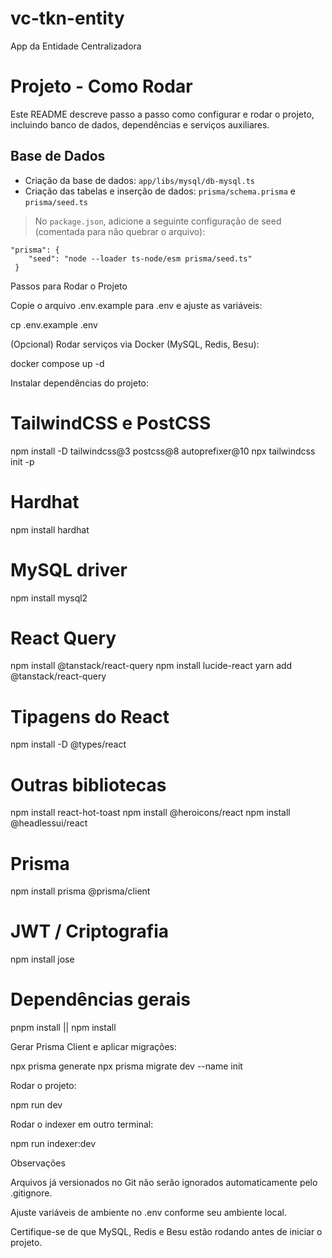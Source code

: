 # vc-tkn-entity
App da Entidade Centralizadora

# Projeto - Como Rodar

Este README descreve passo a passo como configurar e rodar o projeto, incluindo banco de dados, dependências e serviços auxiliares.

## Base de Dados

- Criação da base de dados: `app/libs/mysql/db-mysql.ts`
- Criação das tabelas e inserção de dados: `prisma/schema.prisma` e `prisma/seed.ts`

> No `package.json`, adicione a seguinte configuração de seed (comentada para não quebrar o arquivo):
```
"prisma": {
    "seed": "node --loader ts-node/esm prisma/seed.ts"
 }
````

Passos para Rodar o Projeto

Copie o arquivo .env.example para .env e ajuste as variáveis:

cp .env.example .env


(Opcional) Rodar serviços via Docker (MySQL, Redis, Besu):

docker compose up -d


Instalar dependências do projeto:

# TailwindCSS e PostCSS
npm install -D tailwindcss@3 postcss@8 autoprefixer@10
npx tailwindcss init -p

# Hardhat
npm install hardhat

# MySQL driver
npm install mysql2

# React Query
npm install @tanstack/react-query
npm install lucide-react
yarn add @tanstack/react-query

# Tipagens do React
npm install -D @types/react

# Outras bibliotecas
npm install react-hot-toast
npm install @heroicons/react
npm install @headlessui/react

# Prisma
npm install prisma @prisma/client

# JWT / Criptografia
npm install jose

# Dependências gerais
pnpm install || npm install


Gerar Prisma Client e aplicar migrações:

npx prisma generate
npx prisma migrate dev --name init


Rodar o projeto:

npm run dev


Rodar o indexer em outro terminal:

npm run indexer:dev

Observações

Arquivos já versionados no Git não serão ignorados automaticamente pelo .gitignore.

Ajuste variáveis de ambiente no .env conforme seu ambiente local.

Certifique-se de que MySQL, Redis e Besu estão rodando antes de iniciar o projeto.
